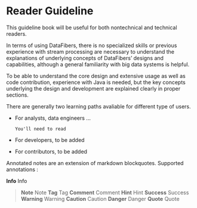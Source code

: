 # Reader Guideline

This guideline book will be useful for both nontechnical and technical readers. 

In terms of using DataFibers, there is no specialized skills or previous experience with stream processing are necessary to understand the explanations of underlying concepts of DataFibers’ designs and capabilities, although a general familiarity with big data systems is helpful. 

To be able to understand the core design and extensive usage as well as code contribution, experience with Java is needed, but the key concepts underlying the design and development are explained clearly in proper sections.

There are generally two learning paths avaliable for different type of users.

* For analysts, data engineers ...
     
      You'll need to read

* For developers, 
      to be added
* For contributors,
      to be added
      
Annotated notes are an extension of markdown blockquotes. Supported annotations :

**Info** Info
> **Note** Note
> **Tag** Tag
> **Comment** Comment
> **Hint** Hint
> **Success** Success
> **Warning** Warning
> **Caution** Caution
> **Danger** Danger
> **Quote** Quote